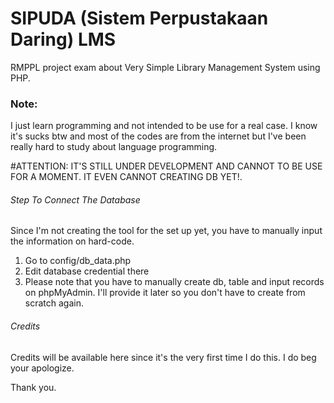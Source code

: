 # SIPUDA (Sistem Perpustakaan Daring) LMS
RMPPL project exam about Very Simple Library Management System using PHP.

### Note:
I just learn programming and not intended to be use for a real case. I know it's sucks btw and most of the codes are from the internet but I've been really hard to study about language programming.

#ATTENTION:
IT'S STILL UNDER DEVELOPMENT AND CANNOT TO BE USE FOR A MOMENT. IT EVEN CANNOT CREATING DB YET!.


###### Step To Connect The Database
Since I'm not creating the tool for the set up yet, you have to manually input the information on hard-code.
1. Go to config/db_data.php
2. Edit database credential there
3. Please note that you have to manually create db, table and input records on phpMyAdmin. I'll provide it later so you don't have to create from scratch again.

###### Credits
Credits will be available here since it's the very first time I do this. I do beg your apologize.

Thank you.
